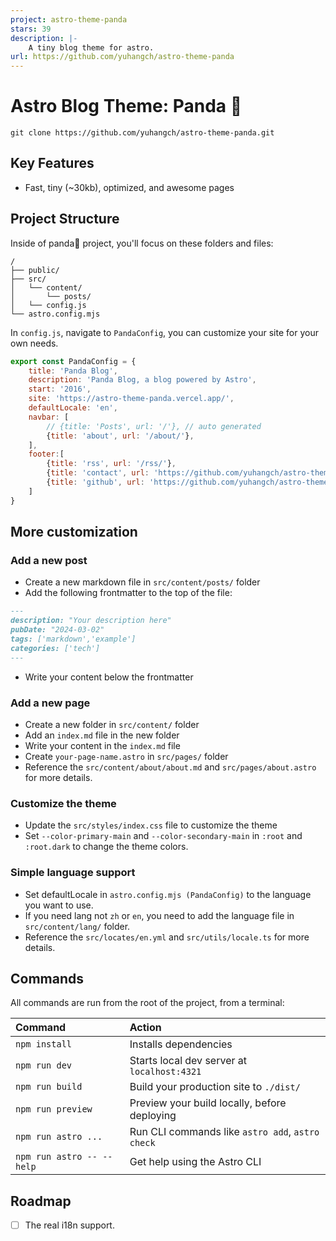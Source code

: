 ```yaml
---
project: astro-theme-panda
stars: 39
description: |-
    A tiny blog theme for astro.
url: https://github.com/yuhangch/astro-theme-panda
---
```


# Astro Blog Theme: Panda 🐼

```
git clone https://github.com/yuhangch/astro-theme-panda.git
```
## Key Features

- Fast, tiny (~30kb), optimized, and awesome pages


##  Project Structure

Inside of panda🐼 project, you'll focus on these folders and files:

```
/
├── public/
├── src/
│   └── content/
│       └── posts/
│   └── config.js
└── astro.config.mjs
```

In `config.js`, navigate to `PandaConfig`, you can customize your site for your own needs.

```javascript
export const PandaConfig = {
    title: 'Panda Blog',
    description: 'Panda Blog, a blog powered by Astro',
    start: '2016',
    site: 'https://astro-theme-panda.vercel.app/',
    defaultLocale: 'en',
    navbar: [
        // {title: 'Posts', url: '/'}, // auto generated
        {title: 'about', url: '/about/'},
    ],
    footer:[
        {title: 'rss', url: '/rss/'},
        {title: 'contact', url: 'https://github.com/yuhangch/astro-theme-panda/issues/new'},
        {title: 'github', url: 'https://github.com/yuhangch/astro-theme-panda'},
    ]
}
```

## More customization

### Add a new post

- Create a new markdown file in `src/content/posts/` folder
- Add the following frontmatter to the top of the file:

```markdown
---
description: "Your description here"
pubDate: "2024-03-02"
tags: ['markdown','example']
categories: ['tech']
---
```

- Write your content below the frontmatter

### Add a new page

- Create a new folder in `src/content/` folder
- Add an `index.md` file in the new folder
- Write your content in the `index.md` file
- Create `your-page-name.astro` in `src/pages/` folder
- Reference the `src/content/about/about.md` and `src/pages/about.astro` for more details.


### Customize the theme

- Update the `src/styles/index.css` file to customize the theme
- Set `--color-primary-main` and `--color-secondary-main` in `:root` and `:root.dark` to change the theme colors.


### Simple language support

- Set defaultLocale in `astro.config.mjs (PandaConfig)` to the language you want to use.
- If you need lang not `zh` or `en`, you need to add the language file in `src/content/lang/` folder.
- Reference the `src/locates/en.yml` and `src/utils/locale.ts` for more details.


##  Commands

All commands are run from the root of the project, from a terminal:

| Command                   | Action                                           |
| :------------------------ |:-------------------------------------------------|
| `npm install`             | Installs dependencies                            |
| `npm run dev`             | Starts local dev server at `localhost:4321`      |
| `npm run build`           | Build your production site to `./dist/`          |
| `npm run preview`         | Preview your build locally, before deploying     |
| `npm run astro ...`       | Run CLI commands like `astro add`, `astro check` |
| `npm run astro -- --help` | Get help using the Astro CLI                     |


## Roadmap

- [ ] The real i18n support.

